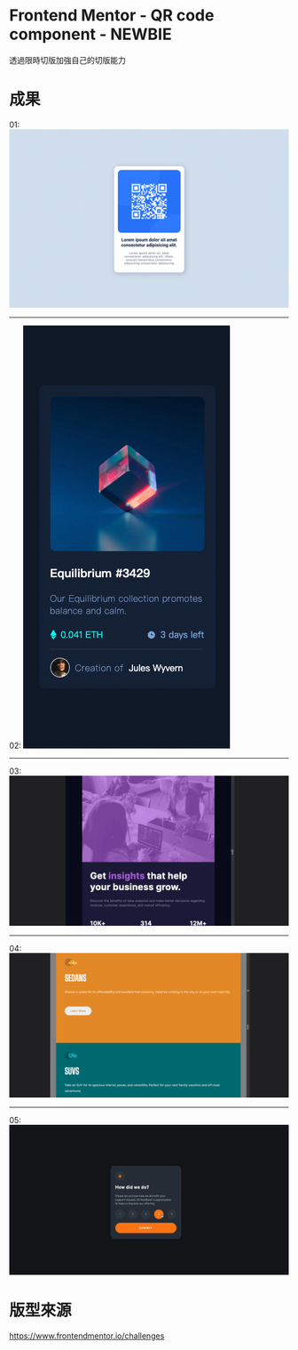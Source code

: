 # Frontend Mentor - QR code component - NEWBIE
透過限時切版加強自己的切版能力
# 成果
01: 
![GITHUB]( https://github.com/yunimm/CSS-exercise/blob/main/01-qr-code-component-main/final.png?raw=true)
***
02: 
![GITHUB]( https://github.com/yunimm/CSS-exercise/blob/main/02-nft-preview-card-component-main/final.png?raw=true)
***
03:
![GITHUB](https://github.com/yunimm/CSS-exercise/blob/main/03-stats-preview-card-component-main/final.gif?raw=true)
***
04:
![GITHUB](https://github.com/yunimm/CSS-exercise/blob/main/04-3-column-preview-card-component-main/final.gif)
***
05:
![GITHUB](https://github.com/yunimm/CSS-exercise/blob/main/05-interactive-rating-component-main/final.gif)
# 版型來源
https://www.frontendmentor.io/challenges
